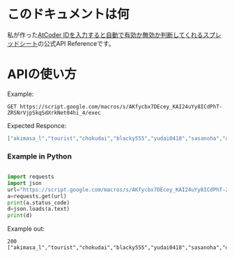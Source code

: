 # このドキュメントは何

私が作った[AtCoder IDを入力すると自動で有効か無効か判断してくれるスプレッドシート][0]の公式API Referenceです。

# APIの使い方

Example:

```
GET https://script.google.com/macros/s/AKfycbx7DEcey_KAI24uYy8ICdPhT-ZRSNrVjpSkqSdXrkNet04hi_4/exec
```

Expected Responce:

```json:responce.json
["akimasa_l","tourist","chokudai","blacky555","yudai0418","sasanoha","orangecolor","2plus2equal57"]
```

### Example in Python

```python:getAtCoderIdList.py

import requests
import json
url="https://script.google.com/macros/s/AKfycbx7DEcey_KAI24uYy8ICdPhT-ZRSNrVjpSkqSdXrkNet04hi_4/exec"
a=requests.get(url)
print(a.status_code)
d=json.loads(a.text)
print(d)

```

Example out:

```
200
["akimasa_l","tourist","chokudai","blacky555","yudai0418","sasanoha","orangecolor","2plus2equal57"]
```

[0]:(https://docs.google.com/spreadsheets/d/1qB4jgvLTkp_-7ggA0j4uZ4tC-dmwLwym_oPQXX2q6rQ/edit?usp=sharing){:target="_blank"}
